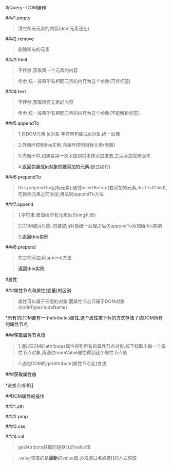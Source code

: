 #jQuery--DOM操作

###1.empty

>清空所有元素的内容(dom元素还在)

###2.remove

>删除所有的元素

###3.html

>不传参,获取第一个元素的内容

>传参,统一设置所有相同元素的内容为这个参数(可传标签)

###4.text

>不传参,获取所有元素的内容

>传参,统一设置所有相同元素的内容为这个参数(不能解析标签).

###5.appendTo

>1.将DOM元素 jq对象 字符串包装成jq对象,统一处理

>2.外循环控制this实例,内循环控制目标元素(参数)

>3.内循环中,如果是第一次添加则将本体添加进去,之后添加克隆版本

>4.**返回包装成jq对象的被添加的元素**(链式编程)

###6.prependTo

>this.prependTo(目标元素),通过insertBefore(要添加的元素,div.firstChild),在目标元素之前添加,用法同appendTo方法

###7.append

>1.字符串:累加给所有元素(isString判断)

>2.DOM或jq对象: 包装成jq对象统一处理之后仿appendTo添加给this实例

>3.**返回this实例**

###8.prepend

>在之前添加,同append方法

>**返回this实例**

#属性

###属性节点和属性(变量)的区别

>属性可以属于任意的对象,而属性节点只属于DOM对象(nodeType/nodeName)

*所有的DOM都有一个attributes属性,这个属性按下标的方式存储了该DOM所有的属性节点

###获取属性节点值

>1.通过DOM的attributes属性得到所有的属性节点对象,按下标取出每一个属性节点对象,再通过nodeValue属性得到这个属性节点值

>2.通过DOM的getAttribute(属性节点名)方法

###获取属性值

*直接点或者[]

##DOM属性的操作

###1.attr

###2.prop

###3.css

###4.val

>getAttribute获取的是默认的value值

>.value获取的是**最新**的value值,必须通过点或者[]的方式获取



